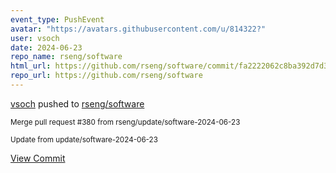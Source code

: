 ```yaml
---
event_type: PushEvent
avatar: "https://avatars.githubusercontent.com/u/814322?"
user: vsoch
date: 2024-06-23
repo_name: rseng/software
html_url: https://github.com/rseng/software/commit/fa2222062c8ba392d7d326f6881223666cc4ca40
repo_url: https://github.com/rseng/software
---
```


<a href='https://github.com/vsoch' target='_blank'>vsoch</a> pushed to <a href='https://github.com/rseng/software' target='_blank'>rseng/software</a>

<small>Merge pull request #380 from rseng/update/software-2024-06-23

Update from update/software-2024-06-23</small>

<a href='https://github.com/rseng/software/commit/fa2222062c8ba392d7d326f6881223666cc4ca40' target='_blank'>View Commit</a>